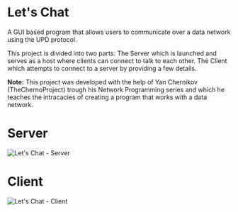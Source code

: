 # Let's Chat
A GUI based program that allows users to communicate over a data network using the UPD protocol.

This project is divided into two parts:
The Server which is launched and serves as a host where clients can connect to talk to each other.
The Client which attempts to connect to a server by providing a few details.

**Note:** This project was developed with the help of Yan Chernikov (TheChernoProject) trough his Network Programming series and which he teaches the intracacies of creating a program that works with a data network.

# Server

![Let's Chat - Server](https://user-images.githubusercontent.com/83718752/117222670-00a19f80-adda-11eb-896b-6adf18ba11fa.gif)

# Client

![Let's Chat - Client](https://user-images.githubusercontent.com/83718752/117222703-1747f680-adda-11eb-8b35-ecd25b955f31.gif)



